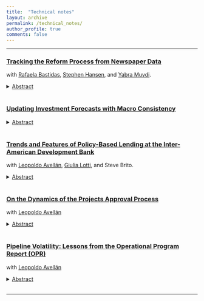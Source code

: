 ```yaml
---
title:  "Technical notes"
layout: archive
permalink: /technical_notes/
author_profile: true
comments: false
---
```


***

### [Tracking the Reform Process from Newspaper Data](https://publications.iadb.org/en/tracking-reform-process-newspaper-data) 
with [Rafaela Bastidas](https://rafaelabastidas.github.io), [Stephen Hansen](https://sekhansen.github.io/), and [Yabra Muvdi](https://yabramuvdi.github.io/).

<details>
    <summary><u>Abstract</u></summary><p> 
 Countries often undertake structural reforms to boost productivity, reduce inequality, and improve public sector efficiency, yet there is limited data on the reform process to evaluate these efforts. We examine the extent to which large language models (LLMs) applied to media articles can fill this evidence gap, using a case study from Colombia. We find that suitably prompted LLMs produce output that aligns with human reading. The output reveals extensive coverage of the debate and discussion that precedes reform adoption or rejection, and can be used to track the evolution of specific reforms. We conclude that our methodology, once expanded, could produce a uniquely valuable dataset.
</p>
</details> <br>  

### [Updating Investment Forecasts with Macro Consistency](https://publications.iadb.org/en/updating-investment-forecasts-macro-consistency)

<details>
    <summary><u>Abstract</u></summary><p> 
 This technical note presents a model to evaluate the costs and benefits of plans to scale up public investment. It creates a theoretical framework that considers the positive effects of investment on growth and, in turn, the impact it can have on government fiscal accounts, particularly debt service. This note is accompanied by a template that implements the proposed methodology, which the author hopes will be useful for the work of country economists at the Inter-American Development Bank.
</p>
</details> <br> 

### [Trends and Features of Policy-Based Lending at the Inter-American Development Bank](https://publications.iadb.org/en/trends-and-features-policy-based-lending-inter-american-development-bank) 
with [Leopoldo Avellán](https://scholar.google.com/citations?user=aXz_ZywAAAAJ&hl=en), [Giulia Lotti](https://sites.google.com/view/giulia-lotti/home-page), and Steve Brito.

<details>
    <summary><u>Abstract</u></summary><p> 
  Policy-based lending is an important element within the toolbox of multilateral development banks to assist countries that need budget support and/or that are embarked on institutional changes or reforms. This Technical Note reviews different aspects of policy-based loans (PBLs) to gain a fresh perspective on their structural and financial features. It examines policy-based loans through the lens of their dual goals of providing beneficiary countries with flexible, liquid, and timely funding to meet their financing needs and of supporting policy reforms or institutional changes in a sector or subsector.</p>
<p>The discussion identifies general trends in policy-based lending in Latin America and the Caribbean, explores the sectoral allocation of the policy-based loans of the Inter-American Development Bank (IDB), and examines how policy-based loans are combined with other instruments as they provide liquidity and support reforms. It also explores how the IDB compares to other multilateral development banks in Latin America and the Caribbean in terms of policy-based lending.
</p>
</details> <br>  

### [On the Dynamics of the Projects Approval Process](https://publications.iadb.org/en/preventing-sudden-stops-in-net-capital-flows)
with [Leopoldo Avellán](https://scholar.google.com/citations?user=aXz_ZywAAAAJ&hl=en)
<details>
    <summary><u>Abstract</u></summary><p> 
  This technical note analyzes specific project- and country-level characteristics that affect the duration of the projects approval process from year to year and builds a framework to characterize projects that would require further monitoring to complete their approval process. We present evidence that the number of team leaders changes, the time that a project remains in pipeline A, the size of a project relative to the pipeline of its country, and whether it is an electoral year in a given country affect the rate at which projects are approved. These empirical regularities can support the projects preparation process and better allocate resources and efforts to optimize approval times.
</p>
</details> <br>  

### [Pipeline Volatility: Lessons from the Operational Program Report (OPR)](https://publications.iadb.org/en/pipeline-volatility-lessons-operational-program-report-opr)
with [Leopoldo Avellán](https://scholar.google.com/citations?user=aXz_ZywAAAAJ&hl=en)
<details>
    <summary><u>Abstract</u></summary><p> 
  TThe study finds that variability in the approval rate of IDB-funded investment projects depends more on specific project characteristics than on macroeconomic conditions faced by countries or errors in forecasts of economic growth and fiscal deficits.
</p>
</details> <br>  

---

